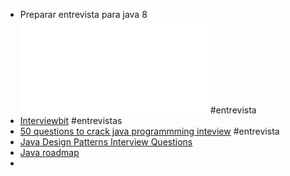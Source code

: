 - Preparar entrevista para java 8 ![java8-interview.pdf](../assets/java8-interview_1647133326989_0.pdf) #entrevista
- [Interviewbit](https://www.interviewbit.com/java-8-interview-questions/) #entrevistas
- [50 questions to crack java programmming inteview](https://www.freecodecamp.org/news/review-these-50-questions-to-crack-your-java-programming-interview-69d03d746b7f/) #entrevista
- [Java Design Patterns Interview Questions](https://www.java67.com/2012/09/top-10-java-design-pattern-interview-question-answer.html)
- [Java roadmap](https://roadmap.sh/java)
-